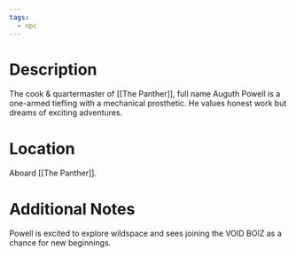 ```yaml
---
tags:
  - npc
---
```

# Description
The cook & quartermaster of [[The Panther]], full name Auguth Powell is a one-armed tiefling with a mechanical prosthetic. He values honest work but dreams of exciting adventures.
# Location
Aboard [[The Panther]].
# Additional Notes
Powell is excited to explore wildspace and sees joining the VOID BOIZ as a chance for new beginnings.